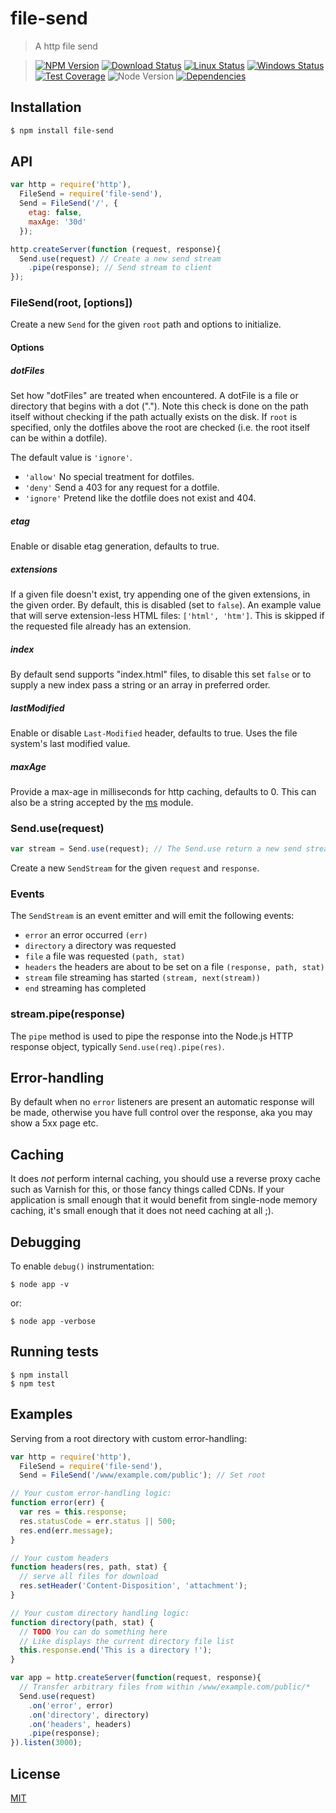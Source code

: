 file-send
=========

>A http file send

>[![NPM Version][npm-image]][npm-url]
>[![Download Status][download-image]][npm-url]
>[![Linux Status][travis-image]][travis-url]
>[![Windows Status][appveyor-image]][appveyor-url]
>[![Test Coverage][coveralls-image]][coveralls-url]
>![Node Version][node-image]
>[![Dependencies][david-image]][david-url]

## Installation

```bash
$ npm install file-send
```

## API

```js
var http = require('http'),
  FileSend = require('file-send'),
  Send = FileSend('/', {
    etag: false,
    maxAge: '30d'
  });

http.createServer(function (request, response){
  Send.use(request) // Create a new send stream
    .pipe(response); // Send stream to client
});
```

### FileSend(root, [options])

  Create a new `Send` for the given `root` path and options to initialize.

#### Options

##### *dotFiles*

  Set how "dotFiles" are treated when encountered. A dotFile is a file or directory that begins with a dot ("."). Note this check is done on the path itself without checking if the path actually exists on the disk. If `root` is specified, only the dotfiles above the root are checked (i.e. the root itself can be within a dotfile).

  The default value is `'ignore'`.

  - `'allow'` No special treatment for dotfiles.
  - `'deny'` Send a 403 for any request for a dotfile.
  - `'ignore'` Pretend like the dotfile does not exist and 404.

##### *etag*

  Enable or disable etag generation, defaults to true.

##### *extensions*

  If a given file doesn't exist, try appending one of the given extensions, in the given order. By default, this is disabled (set to `false`). An example value that will serve extension-less HTML files: `['html', 'htm']`.
  This is skipped if the requested file already has an extension.

##### *index*

  By default send supports "index.html" files, to disable this set `false` or to supply a new index pass a string or an array in preferred order.

##### *lastModified*

  Enable or disable `Last-Modified` header, defaults to true. Uses the file system's last modified value.

##### *maxAge*

  Provide a max-age in milliseconds for http caching, defaults to 0.
  This can also be a string accepted by the [ms](https://www.npmjs.org/package/ms#readme) module.

### Send.use(request)

```js
var stream = Send.use(request); // The Send.use return a new send stream
```

  Create a new `SendStream` for the given `request` and `response`.

### Events
  The `SendStream` is an event emitter and will emit the following events:

  - `error` an error occurred `(err)`
  - `directory` a directory was requested
  - `file` a file was requested `(path, stat)`
  - `headers` the headers are about to be set on a file `(response, path, stat)`
  - `stream` file streaming has started `(stream, next(stream))`
  - `end` streaming has completed

### stream.pipe(response)

  The `pipe` method is used to pipe the response into the Node.js HTTP response object, typically `Send.use(req).pipe(res)`.

## Error-handling

  By default when no `error` listeners are present an automatic response will be made, otherwise you have full control over the response, aka you may show a 5xx page etc.

## Caching

  It does _not_ perform internal caching, you should use a reverse proxy cache such as Varnish for this, or those fancy things called CDNs. If your application is small enough that it would benefit from single-node memory caching, it's small enough that it does not need caching at all ;).

## Debugging

  To enable `debug()` instrumentation:

```
$ node app -v
```
or:
```
$ node app -verbose
```

## Running tests

```
$ npm install
$ npm test
```

## Examples

  Serving from a root directory with custom error-handling:

```js
var http = require('http'),
  FileSend = require('file-send'),
  Send = FileSend('/www/example.com/public'); // Set root

// Your custom error-handling logic:
function error(err) {
  var res = this.response;
  res.statusCode = err.status || 500;
  res.end(err.message);
}

// Your custom headers
function headers(res, path, stat) {
  // serve all files for download
  res.setHeader('Content-Disposition', 'attachment');
}

// Your custom directory handling logic:
function directory(path, stat) {
  // TODO You can do something here
  // Like displays the current directory file list
  this.response.end('This is a directory !');
}

var app = http.createServer(function(request, response){
  // Transfer arbitrary files from within /www/example.com/public/*
  Send.use(request)
    .on('error', error)
    .on('directory', directory)
    .on('headers', headers)
    .pipe(response);
}).listen(3000);
```

## License

[MIT](LICENSE)

[travis-image]: http://img.shields.io/travis/Nuintun/file-send.svg?style=flat-square&label=linux
[travis-url]: https://travis-ci.org/Nuintun/file-send
[appveyor-image]: https://img.shields.io/appveyor/ci/Nuintun/file-send.svg?style=flat-square&label=windows
[appveyor-url]: https://ci.appveyor.com/project/Nuintun/file-send
[coveralls-image]: http://img.shields.io/coveralls/Nuintun/file-send/master.svg?style=flat-square
[coveralls-url]: https://coveralls.io/r/Nuintun/file-send?branch=master
[node-image]: http://img.shields.io/node/v/file-send.svg?style=flat-square
[david-image]: http://img.shields.io/david/nuintun/file-send.svg?style=flat-square
[david-url]: https://david-dm.org/Nuintun/file-send
[npm-image]: http://img.shields.io/npm/v/file-send.svg?style=flat-square
[npm-url]: https://www.npmjs.org/package/file-send
[download-image]: http://img.shields.io/npm/dm/file-send.svg?style=flat-square
